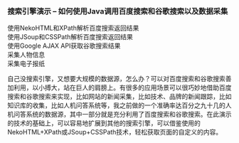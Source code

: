 <h3>搜索引擎演示 – 如何使用Java调用百度搜索和谷歌搜索以及数据采集</h3>
<p>
使用NekoHTML和XPath解析百度搜索返回结果<br/>
使用JSoup和CSSPath解析百度搜索返回结果<br/>
使用Google AJAX API获取谷歌搜索结果<br/>
采集人物信息<br/>
采集电子报纸
</p>
<p>
自己没搜索引擎，又想要大规模的数据源，怎么办？可以对百度搜索和谷歌搜索善加利用，以小搏大，站在巨人的肩膀上。有很多的应用场景可以很巧妙地借助百度搜索和谷歌搜索来实现，比如网站的新闻采集，比如技术、品牌的新闻跟踪，比如知识库的收集，比如人机问答系统等，我之前做的一个准确率达百分之九十几的人机问答系统的数据源，其中一部分就是充分利用了百度搜索和谷歌搜索。在此演示的技术的基础上，可以容易地扩展到其他的搜索引擎，可以借鉴使用的NekoHTML+XPath或JSoup+CSSPath技术，轻松获取页面的自定义的内容。
</p>
